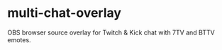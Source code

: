 # multi-chat-overlay
OBS browser source overlay for Twitch &amp; Kick chat with 7TV and BTTV emotes.
